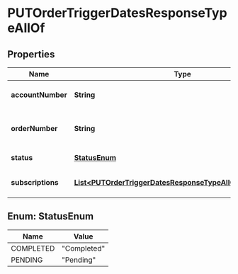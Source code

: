 

# PUTOrderTriggerDatesResponseTypeAllOf


## Properties

| Name | Type | Description | Notes |
|------------ | ------------- | ------------- | -------------|
|**accountNumber** | **String** | The account number for the order. |  [optional] |
|**orderNumber** | **String** | The order number of the order updated. |  [optional] |
|**status** | [**StatusEnum**](#StatusEnum) | Status of the order. |  [optional] |
|**subscriptions** | [**List&lt;PUTOrderTriggerDatesResponseTypeAllOfSubscriptions&gt;**](PUTOrderTriggerDatesResponseTypeAllOfSubscriptions.md) | The subscriptions updated. |  [optional] |



## Enum: StatusEnum

| Name | Value |
|---- | -----|
| COMPLETED | &quot;Completed&quot; |
| PENDING | &quot;Pending&quot; |



